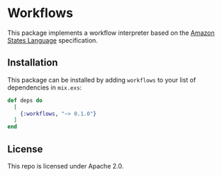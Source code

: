 # Workflows

This package implements a workflow interpreter based on the
[Amazon States Language](https://states-language.net/) specification.

## Installation

This package can be installed by adding `workflows` to your list of
dependencies in `mix.exs`:

```elixir
def deps do
  [
    {:workflows, "~> 0.1.0"}
  ]
end
```

## License

This repo is licensed under Apache 2.0.